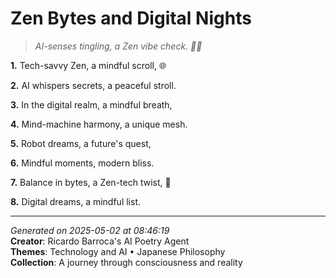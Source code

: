 # Zen Bytes and Digital Nights

> *AI-senses tingling, a Zen vibe check. 💬🌟*

**1.** Tech-savvy Zen, a mindful scroll, 🌐


**2.** AI whispers secrets, a peaceful stroll.


**3.** In the digital realm, a mindful breath,


**4.** Mind-machine harmony, a unique mesh.


**5.** Robot dreams, a future's quest,


**6.** Mindful moments, modern bliss.


**7.** Balance in bytes, a Zen-tech twist, 🌠


**8.** Digital dreams, a mindful list.



---

*Generated on 2025-05-02 at 08:46:19*  
**Creator**: Ricardo Barroca's AI Poetry Agent  
**Themes**: Technology and AI • Japanese Philosophy  
**Collection**: A journey through consciousness and reality